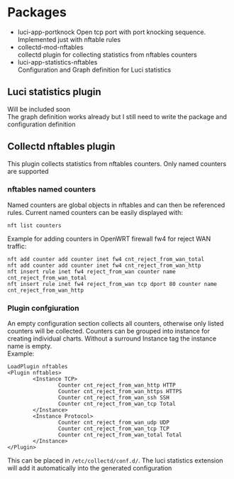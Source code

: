 # Packages
- luci-app-portknock
Open tcp port with port knocking sequence. Implemented just with nftable rules
- collectd-mod-nftables  
collectd plugin for collecting statistics from nftables counters
- luci-app-statistics-nftables  
Configuration and Graph definition for Luci statistics
## Luci statistics plugin
Will be included soon  
The graph definition works already but I still need to write the package and configuration definition
## Collectd nftables plugin
This plugin collects statistics from nftables counters. Only named counters are supported
### nftables named counters
Named counters are global objects in nftables and can then be referenced rules.
Current named counters can be easily displayed with:
```
nft list counters
```

Example for adding counters in OpenWRT firewall fw4 for reject WAN traffic:
```
nft add counter add counter inet fw4 cnt_reject_from_wan_total
nft add counter add counter inet fw4 cnt_reject_from_wan_http
nft insert rule inet fw4 reject_from_wan counter name cnt_reject_from_wan_total
nft insert rule inet fw4 reject_from_wan tcp dport 80 counter name cnt_reject_from_wan_http
```
### Plugin confgiuration
An empty configuration section collects all counters, otherwise only listed counters will be collected. Counters can be grouped into instance for creating individual charts. Without a surround Instance tag the instance name is empty.  
Example: 
```
LoadPlugin nftables
<Plugin nftables>
        <Instance TCP>
                Counter cnt_reject_from_wan_http HTTP
                Counter cnt_reject_from_wan_https HTTPS
                Counter cnt_reject_from_wan_ssh SSH
                Counter cnt_reject_from_wan_tcp Total
        </Instance>
        <Instance Protocol>
                Counter cnt_reject_from_wan_udp UDP
                Counter cnt_reject_from_wan_tcp TCP
                Counter cnt_reject_from_wan_total Total
        </Instance>
</Plugin>
```
This can be placed in ```/etc/collectd/conf.d/```. The luci statistics extension will add it automatically into the generated configuration
